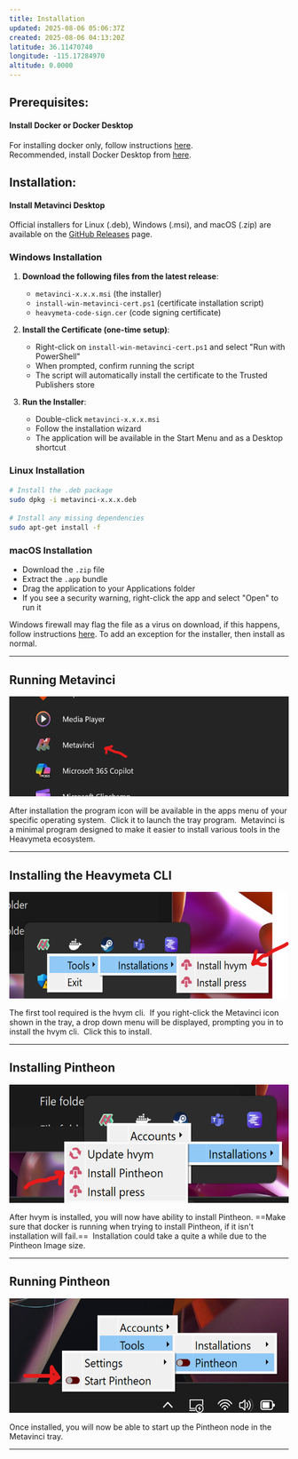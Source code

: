 ```yaml
---
title: Installation
updated: 2025-08-06 05:06:37Z
created: 2025-08-06 04:13:20Z
latitude: 36.11470740
longitude: -115.17284970
altitude: 0.0000
---
```


## Prerequisites:

#### Install Docker or Docker Desktop

For installing docker only, follow instructions [here](https://docs.docker.com/get-started/get-docker/).  
Recommended, install Docker Desktop from [here](https://www.docker.com/products/docker-desktop/).

## Installation:

#### Install Metavinci Desktop

Official installers for Linux (.deb), Windows (.msi), and macOS (.zip) are available on the [GitHub Releases](https://github.com/inviti8/metavinci/releases) page.

### Windows Installation

1. **Download the following files from the latest release**:
   - `metavinci-x.x.x.msi` (the installer)
   - `install-win-metavinci-cert.ps1` (certificate installation script)
   - `heavymeta-code-sign.cer` (code signing certificate)

2. **Install the Certificate (one-time setup)**:
   - Right-click on `install-win-metavinci-cert.ps1` and select "Run with PowerShell"
   - When prompted, confirm running the script
   - The script will automatically install the certificate to the Trusted Publishers store

3. **Run the Installer**:
   - Double-click `metavinci-x.x.x.msi`
   - Follow the installation wizard
   - The application will be available in the Start Menu and as a Desktop shortcut

### Linux Installation
```bash
# Install the .deb package
sudo dpkg -i metavinci-x.x.x.deb

# Install any missing dependencies
sudo apt-get install -f
```

### macOS Installation
- Download the `.zip` file
- Extract the `.app` bundle
- Drag the application to your Applications folder
- If you see a security warning, right-click the app and select "Open" to run it

Windows firewall may flag the file as a virus on download, if this happens, follow instructions [here](https://learn.microsoft.com/en-us/answers/questions/3187645/how-to-add-an-exception-to-windows-defender?forum=windows-all&referrer=answers). To add an exception for the installer, then install as normal.


* * *

## Running Metavinci
<img src="/.vitepress/_resources/metavinci_app_menu.png" alt="metavinci_app_menu.png" width="538" height="180" class="jop-noMdConv">

After installation the program icon will be available in the apps menu of your specific operating system.  Click it to launch the tray program.  Metavinci is a minimal program designed to make it easier to install various tools in the Heavymeta ecosystem.

* * *
## Installing the Heavymeta CLI
<img src="/.vitepress/_resources/metavinci_install_hvym.png" alt="metavinci_install_hvym.png" width="573" height="192" class="jop-noMdConv">

The first tool required is the hvym cli.  If you right-click the Metavinci icon shown in the tray, a drop down menu will be displayed, prompting you in to install the hvym cli.  Click this to install.
* * *
## Installing Pintheon
<img src="/.vitepress/_resources/metavinci_install_pintheon.png" alt="metavinci_install_pintheon.png" width="545" height="213" class="jop-noMdConv">

After hvym is installed, you will now have ability to install Pintheon. ==Make sure that docker is running when trying to install Pintheon, if it isn't installation will fail.==  Installation could take a quite a while due to the Pintheon Image size.
* * *
## Running Pintheon
<img src="/.vitepress/_resources/start_pintheon.png" alt="start_pintheon.png" width="542" height="206" class="jop-noMdConv">

Once installed, you will now be able to start up the Pintheon node in the Metavinci tray.
* * *
